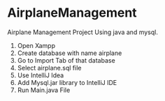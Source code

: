 # AirplaneManagement
 Airplane Management Project Using java and mysql.

1. Open Xampp 
2. Create database with name airplane
3. Go to Import Tab of that database
4. Select airplane.sql file
5. Use IntelliJ Idea
6. Add Mysql.jar library to IntelliJ IDE
7. Run Main.java File
